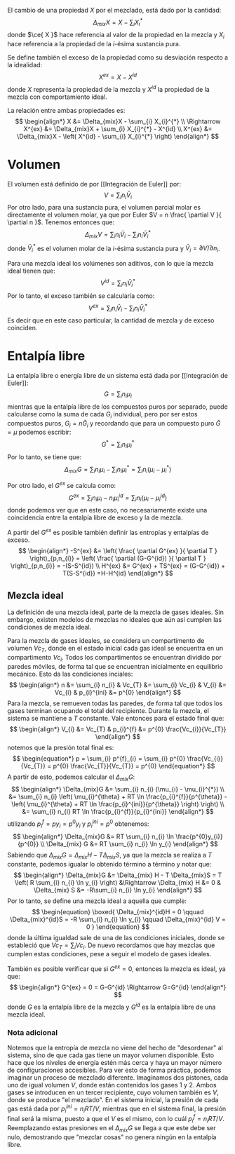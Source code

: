 El cambio de una propiedad $X$ por el mezclado, está dado por la cantidad:
$$
\begin{equation}
\Delta_{mix}X = X - \sum_{i} X_{i}^{*}
\end{equation}
$$
donde $\ce{ X }$ hace referencia al valor de la propiedad en la mezcla y $X_{i}$ hace referencia a la propiedad de la $i$-ésima sustancia pura. 

Se define también el exceso de la propiedad como su desviación respecto a la idealidad:
$$
\begin{equation*}
X^{ex} = X - X^{id}
\end{equation*}
$$
donde $X$ representa la propiedad de la mezcla y $X^{id}$ la propiedad de la mezcla con comportamiento ideal. 

La relación entre ambas propiedades es:
$$
\begin{align*}
X &= \Delta_{mix}X - \sum_{i} X_{i}^{*} 
\\ \Rightarrow
X^{ex} &= \Delta_{mix}X + \sum_{i} X_{i}^{*} - X^{id}
\\
X^{ex} &= \Delta_{mix}X - \left( X^{id} - \sum_{i} X_{i}^{*} \right)
\end{align*}
$$

# Volumen
El volumen está definido de por [[Integración de Euler]] por:
$$
\begin{equation*}
V = \sum_{i} n_{i} \bar{V}_{i}
\end{equation*}
$$
Por otro lado, para una sustancia pura, el volumen parcial molar es directamente el volumen molar, ya que por Euler $V = n \frac{ \partial V }{ \partial n }$. Tenemos entonces que:
$$
\Delta_{mix} V = \sum_{i} n_{i} \bar{V}_{i} - \sum_{i} n_{i} \bar{V}_{i}^{*}
$$
donde $\bar{V}_{i}^{*}$ es el volumen molar de la $i$-ésima sustancia pura y $\bar{V}_{i} = \partial V/\partial n_{i}$.

Para una mezcla ideal los volúmenes son aditivos, con lo que la mezcla ideal tienen que:
$$
\begin{equation*}
V^{id} = \sum_{i} n_{i} \bar{V}_{i}^{*}
\end{equation*}
$$
Por lo tanto, el exceso también se calcularía como:
$$
\begin{equation*}
V^{ex} = \sum_{i} n_{i} \bar{V}_{i} - \sum_{i} n_{i} \bar{V}_{i}^{*}
\end{equation*}
$$
Es decir que en este caso particular, la cantidad de mezcla y de exceso coinciden. 

# Entalpía libre
La entalpía libre o energía libre de un sistema está dada por [[Integración de Euler]]: 
$$
\begin{equation*}
G = \sum_{i} n_{i} \mu_{i}
\end{equation*}
$$
mientras que la entalpía libre de los compuestos puros por separado, puede calcularse como la suma de cada $G_i$ individual, pero por ser estos compuestos puros, $G_{i} = n \bar{G}_{i}$ y recordando que para un compuesto puro $\bar{G} = \mu$ podemos escribir:
$$
\begin{equation*}
G^{*} = \sum_{i} n_{i} \mu_{i}^{*}
\end{equation*}
$$
Por lo tanto, se tiene que:
$$
\begin{equation}
\Delta_{mix}G = \sum_{i} n_{i} \mu_{i} - \sum_{i} n_{i} \mu_{i}^{*} = \sum_{i} n_{i} (\mu_{i} - \mu_{i}^{*})
\end{equation}
$$

Por otro lado, el $G^{ex}$ se calcula como:
$$
\begin{equation}
G^{ex} = \sum_{i} n_{i} \mu_{i} - n_{i} \mu_{i}^{id} = \sum_{i} n_{i} (\mu_{i}-\mu_{i}^{id})
\end{equation}
$$
donde podemos ver que en este caso, no necesariamente existe una coincidencia entre la entalpía libre de exceso y la de mezcla.

A partir del $G^{ex}$ es posible también definir las entropías y entalpías de exceso. 
$$
\begin{align*}
-S^{ex} &= \left( \frac{ \partial G^{ex} }{ \partial T }  \right)_{p,n_{i}} = 
\left( \frac{ \partial (G-G^{id}) }{ \partial T }  \right)_{p,n_{i}} = 
-(S-S^{id})
\\
H^{ex} &= G^{ex} + TS^{ex} = (G-G^{id}) + T(S-S^{id}) =H-H^{id}
\end{align*}
$$

## Mezcla ideal
La definición de una mezcla ideal, parte de la mezcla de gases ideales. Sin embargo, existen modelos de mezclas no ideales que aún así cumplen las condiciones de mezcla ideal. 

Para la mezcla de gases ideales, se considera un compartimento de volumen $Vc_T$, donde en el estado inicial cada gas ideal se encuentra en un compartimento $Vc_i$. Todos los compartimentos se encuentran dividido por paredes móviles, de forma tal que se encuentran inicialmente en equilibrio mecánico. Esto da las condiciones inciales:
$$
\begin{align*}
n &= \sum_{i} n_{i} &
Vc_{T} &= \sum_{i} Vc_{i} & 
V_{i} &= Vc_{i} &
p_{i}^{ini} &= p^{0}
\end{align*}
$$
Para la mezcla, se remueven todas las paredes, de forma tal que todos los gases terminan ocupando el total del recipiente. Durante la mezcla, el sistema se mantiene a $T$ constante. Vale entonces para el estado final que:
$$
\begin{align*}
V_{i} &= Vc_{T} &
p_{i}^{f} &= p^{0} \frac{Vc_{i}}{Vc_{T}}
\end{align*}
$$
notemos que la presión total final es:
$$
\begin{equation*}
p = \sum_{i} p^{f}_{i} = \sum_{i} p^{0} \frac{Vc_{i}}{Vc_{T}} = p^{0} \frac{Vc_{T}}{Vc_{T}} = p^{0}
\end{equation*} 
$$
A partir de esto, podemos calcular el $\Delta_{mix}G$:
$$
\begin{align*}
\Delta_{mix}G &= \sum_{i} n_{i} (\mu_{i} - \mu_{i}^{*}) 
\\
&= \sum_{i} n_{i} \left( \mu_{i}^{\theta} + RT \ln \frac{p_{i}^{f}}{p^{\theta}} - \left( \mu_{i}^{\theta} + RT \ln \frac{p_{i}^{ini}}{p^{\theta}} \right) \right) 
\\
&= \sum_{i} n_{i} RT \ln \frac{p_{i}^{f}}{p_{i}^{ini}}
\end{align*}
$$
utilizando $p_{i}^{f} = p y_{i} = p^{0} y_{i}$ y $p_{i}^{ini} = p^{0}$ obtenemos:
$$
\begin{align*}
\Delta_{mix}G &= RT \sum_{i} n_{i} \ln \frac{p^{0}y_{i}}{p^{0}}
\\
\Delta_{mix} G &= RT \sum_{i} n_{i} \ln y_{i}
\end{align*}
$$
Sabiendo que $\Delta_{mix}G = \Delta_{mix}H - T\Delta_{mix}S$, ya que la mezcla se realiza a $T$ constante, podemos igualar lo obtenido término a término y notar que:
$$
\begin{align*}
\Delta_{mix}G &= \Delta_{mix} H - T \Delta_{mix}S = T \left( R \sum_{i} n_{i} \ln y_{i} \right) &\Rightarrow 
\Delta_{mix} H &= 0 &
\Delta_{mix} S &= -R\sum_{i} n_{i} \ln y_{i}
\end{align*}
$$
Por lo tanto, se define una mezcla ideal a aquella que cumple:
$$
\begin{equation}
\boxed{
\Delta_{mix}^{id}H = 0  \qquad 
\Delta_{mix}^{id}S = -R \sum_{i} n_{i} \ln y_{i}  \qquad 
\Delta_{mix}^{id} V = 0
}
\end{equation}
$$
donde la última igualdad sale de una de las condiciones iniciales, donde se estableció que $Vc_T = \sum_{i} Vc_{i}$.  De nuevo recordamos que hay mezclas que cumplen estas condiciones, pese a seguir el modelo de gases ideales. 

También es posible verificar que si $G^{ex}=0$, entonces la mezcla es ideal, ya que:
$$
\begin{align*}
G^{ex} = 0 = G-G^{id} \Rightarrow G=G^{id}
\end{align*}
$$
donde $G$ es la entalpía libre de la mezcla y $G^{id}$ es la entalpía libre de una mezcla ideal. 
### Nota adicional
Notemos que la entropía de mezcla no viene del hecho de "desordenar" al sistema, sino de que cada gas tiene un mayor volumen disponible. Esto hace que los niveles de energía estén más cerca y haya un mayor número de configuraciones accesibles. Para ver esto de forma práctica, podemos imaginar un proceso de mezclado diferente. Imaginamos dos pistones, cada uno de igual volumen $V$, donde están contenidos los gases 1 y 2. Ambos gases se introducen en un tercer recipiente, cuyo volumen también es $V$, donde se produce "el mezclado". 
En el sistema inicial, la presión de cada gas está dada por $p_i^{ini} = n_{i}RT/V$, mientras que en el sistema final, la presión final será la misma, puesto a que el $V$ es el mismo, con lo cuál $p_{i}^{f} = n_{i}RT/V$. Reemplazando estas presiones en el $\Delta_{mix}G$ se llega a que este debe ser nulo, demostrando que "mezclar cosas" no genera ningún en la entalpía libre. 

